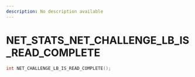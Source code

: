 ```yaml
---
description: No description available 
---
```


# NET_STATS\_NET_CHALLENGE_LB_IS_READ_COMPLETE

```cpp
int NET_CHALLENGE_LB_IS_READ_COMPLETE();
```